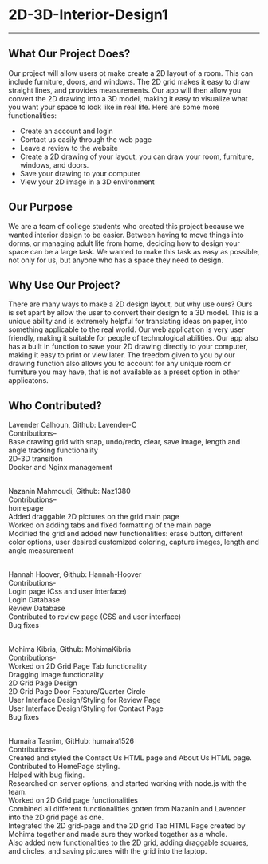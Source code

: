 # 2D-3D-Interior-Design1
-----
## What Our Project Does?
Our project will allow users ot make create a 2D layout of a room. This can include furniture, doors, and windows. The 2D grid makes it easy to draw straight lines, and provides measurements. Our app will then allow you convert the 2D drawing into a 3D model, making it easy to visualize what you want your space to look like in real life. Here are some more functionalities:
- Create an account and login
- Contact us easily through the web page
- Leave a review to the website
- Create a 2D drawing of your layout, you can draw your room, furniture, windows, and doors.
- Save your drawing to your computer
- View your 2D image in a 3D environment

## Our Purpose 
We are a team of college students who created this project because we wanted interior design to be easier. Between having to move things into dorms, or managing adult life from home, deciding how to design your space can be a large task. We wanted to make this task as easy as possible, not only for us, but anyone who has a space they need to design.
      
## Why Use Our Project?
There are many ways to make a 2D design layout, but why use ours? Ours is set apart by allow the user to convert their design to a 3D model. This is a unique ability and is extremely helpful for translating ideas on paper, into something applicable to the real world. Our web application is very user friendly, making it suitable for people of technological abilities. Our app also has a built in function to save your 2D drawing directly to your computer, making it easy to print or view later. The freedom given to you by our drawing function also allows you to account for any unique room or furniture you may have, that is not available as a preset option in other applicatons.

## Who Contributed?
Lavender Calhoun, Github: Lavender-C <br>
Contributions–<br>
Base drawing grid with snap, undo/redo, clear, save image, length and angle tracking functionality<br>
2D-3D transition<br>
Docker and Nginx management<br><br>

Nazanin Mahmoudi, Github: Naz1380<br>
Contributions–<br>
homepage<br>
Added draggable 2D pictures on the grid main page<br>
Worked on adding tabs and fixed formatting of the main page<br>
Modified the grid and added new functionalities: erase button, different color options, user desired customized coloring, capture images, length and angle measurement<br><br>

Hannah Hoover, Github: Hannah-Hoover<br>
Contributions-<br>
Login page (Css and user interface)<br>
Login Database<br>
Review Database<br>
Contributed to review page (CSS and user interface) <br>
Bug fixes<br><br>

Mohima Kibria, Github: MohimaKibria<br>
Contributions-<br>
Worked on 2D Grid Page Tab functionality <br>
Dragging image functionality <br>
2D Grid Page Design <br>
2D Grid Page Door Feature/Quarter Circle<br>
User Interface Design/Styling for Review Page <br>
User Interface Design/Styling for Contact Page <br>
Bug fixes<br><br>

Humaira Tasnim, GitHub: humaira1526<br>
Contributions-<br>
Created and styled the Contact Us HTML page and About Us HTML page.<br>
Contributed to HomePage styling. <br>
Helped with bug fixing.<br>
Researched on server options, and started working with node.js with the team.<br>
Worked on 2D Grid page functionalities<br>
Combined all different functionalities gotten from Nazanin and Lavender into the 2D grid page as one.<br>
Integrated the 2D grid-page and the 2D grid Tab HTML Page created by Mohima together and made sure they worked together as a whole.<br>
Also added new functionalities to the 2D grid, adding draggable squares, and circles, and saving pictures with the grid into the laptop. <br><br>

